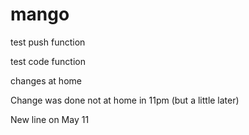# mango
test push function

test code function

changes at home

Change was done not at home in 11pm (but a little later)

New line on May 11
